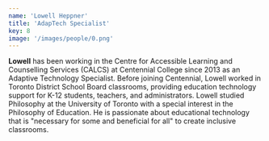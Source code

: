 ```yaml
---
name: 'Lowell Heppner'
title: 'AdapTech Specialist'
key: 8
image: '/images/people/0.png'
---
```

**Lowell** has been working in the Centre for Accessible Learning and Counselling Services (CALCS) at Centennial College since 2013 as an Adaptive Technology Specialist. Before joining Centennial, Lowell worked in Toronto District School Board classrooms, providing education technology support for K-12 students, teachers, and administrators. Lowell studied Philosophy at the University of Toronto with a special interest in the Philosophy of Education. He is passionate about educational technology that is "necessary for some and beneficial for all" to create inclusive classrooms.